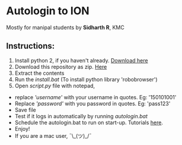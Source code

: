 # **Autologin to ION**
Mostly for manipal students by **Sidharth R**, KMC

## Instructions:
1. Install python 2, if you haven't already. [Download here](https://www.python.org/ftp/python/2.7.12/python-2.7.12.msi)
2. Download this repository as zip. [Here](https://github.com/tornadoalert/ION-AutoLogin/archive/master.zip)
3. Extract the contents
4. Run the *install.bat* (To install python library 'robobrowser')
5. Open *script.py* file with notepad,
  * replace *'username'* with your username in quotes. Eg: '150101001'
  * Replace *'password'* with you password in quotes. Eg: 'pass123'
* Save file
* Test if it logs in automatically by running *autologin.bat*
* Schedule the autologin.bat to run on start-up. Tutorials [here](http://www.thewindowsclub.com/how-to-schedule-batch-file-run-automatically-windows-7).
* Enjoy!
* If you are a mac user, ¯\\\_(ツ)_/¯
